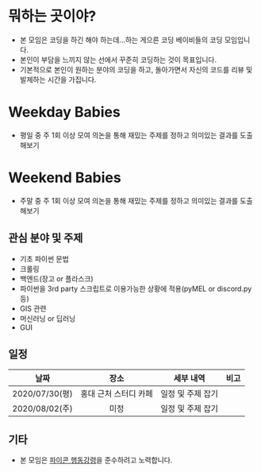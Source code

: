 # 뭐하는 곳이야?
- 본 모임은 코딩을 하긴 해야 하는데...하는 게으른 코딩 베이비들의 코딩 모임입니다.
- 본인이 부담을 느끼지 않는 선에서 꾸준히 코딩하는 것이 목표입니다.
- 기본적으로 본인이 원하는 분야의 코딩을 하고, 돌아가면서 자신의 코드를 리뷰 및 발제하는 시간을 가집니다.

# Weekday Babies
- 평일 중 주 1회 이상 모여 의논을 통해 재밌는 주제를 정하고 의미있는 결과를 도출해보기

# Weekend Babies
- 주말 중 주 1회 이상 모여 의논을 통해 재밌는 주제를 정하고 의미있는 결과를 도출해보기

## 관심 분야 및 주제
- 기초 파이썬 문법
- 크롤링
- 백엔드(장고 or 플라스크)
- 파이썬을 3rd party 스크립트로 이용가능한 상황에 적용(pyMEL or discord.py 등)
- GIS 관련
- 머신러닝 or 딥러닝
- GUI 

## 일정

|  날짜           |   장소 | 세부 내역          | 비고     |
| ------------    | :----------:| :----------:     | :------ |
| 2020/07/30(평)  |홍대 근처 스터디 카페| 일정 및 주제 잡기 |         |
| 2020/08/02(주)  |미정| 일정 및 주제 잡기 |         |


## 기타
- 본 모임은 [파이콘 행동강령](https://www.pycon.kr/2020/about/coc/)을 준수하려고 노력합니다.
